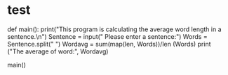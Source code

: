 # test
def main():
    print("This program is calculating the average word length in a sentence.\n")
    Sentence = input(" Please enter a sentence:")
    Words = Sentence.split(" ")
    Wordavg = sum(map(len, Words))/len (Words)
    print ("The average of word:", Wordavg)


main()
